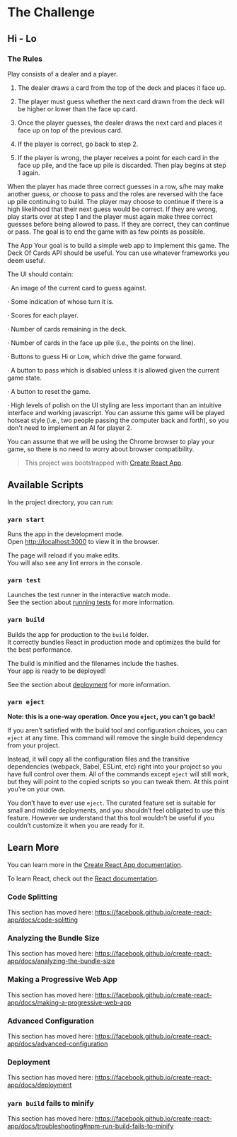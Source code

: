 # The Challenge
## Hi - Lo
### The Rules
Play consists of a dealer and a player.

1.    The dealer draws a card from the top of the deck and places it face up.

2.    The player must guess whether the next card drawn from the deck will be higher or lower than the face up card.

3.    Once the player guesses, the dealer draws the next card and places it face up on top of the previous card.

4.    If the player is correct, go back to step 2.

5.    If the player is wrong, the player receives a point for each card in the face up pile, and the face up pile is discarded. Then play begins at step 1 again.

When the player has made three correct guesses in a row, s/he may make another guess, or choose to pass and the roles are reversed with the face up pile continuing to build. The player may choose to continue if there is a high likelihood that their next guess would be correct. If they are wrong, play starts over at step 1 and the player must again make three correct guesses before being allowed to pass. If they are correct, they can continue or pass. The goal is to end the game with as few points as possible.

The App
Your goal is to build a simple web app to implement this game. The Deck Of Cards API should be useful. You can use whatever frameworks you deem useful.

The UI should contain:

·         An image of the current card to guess against.

·         Some indication of whose turn it is.

·         Scores for each player.

·         Number of cards remaining in the deck.

·         Number of cards in the face up pile (i.e., the points on the line).

·         Buttons to guess Hi or Low, which drive the game forward.

·         A button to pass which is disabled unless it is allowed given the current game state.

·         A button to reset the game.

·         High levels of polish on the UI styling are less important than an intuitive interface and working javascript. You can assume this game will be played hotseat style (i.e., two people passing the computer back and forth), so you don't need to implement an AI for player 2.

You can assume that we will be using the Chrome browser to play your game, so there is no need to worry about browser compatibility.

> This project was bootstrapped with [Create React App](https://github.com/facebook/create-react-app).

## Available Scripts

In the project directory, you can run:

### `yarn start`

Runs the app in the development mode.<br />
Open [http://localhost:3000](http://localhost:3000) to view it in the browser.

The page will reload if you make edits.<br />
You will also see any lint errors in the console.

### `yarn test`

Launches the test runner in the interactive watch mode.<br />
See the section about [running tests](https://facebook.github.io/create-react-app/docs/running-tests) for more information.

### `yarn build`

Builds the app for production to the `build` folder.<br />
It correctly bundles React in production mode and optimizes the build for the best performance.

The build is minified and the filenames include the hashes.<br />
Your app is ready to be deployed!

See the section about [deployment](https://facebook.github.io/create-react-app/docs/deployment) for more information.

### `yarn eject`

**Note: this is a one-way operation. Once you `eject`, you can’t go back!**

If you aren’t satisfied with the build tool and configuration choices, you can `eject` at any time. This command will remove the single build dependency from your project.

Instead, it will copy all the configuration files and the transitive dependencies (webpack, Babel, ESLint, etc) right into your project so you have full control over them. All of the commands except `eject` will still work, but they will point to the copied scripts so you can tweak them. At this point you’re on your own.

You don’t have to ever use `eject`. The curated feature set is suitable for small and middle deployments, and you shouldn’t feel obligated to use this feature. However we understand that this tool wouldn’t be useful if you couldn’t customize it when you are ready for it.

## Learn More

You can learn more in the [Create React App documentation](https://facebook.github.io/create-react-app/docs/getting-started).

To learn React, check out the [React documentation](https://reactjs.org/).

### Code Splitting

This section has moved here: https://facebook.github.io/create-react-app/docs/code-splitting

### Analyzing the Bundle Size

This section has moved here: https://facebook.github.io/create-react-app/docs/analyzing-the-bundle-size

### Making a Progressive Web App

This section has moved here: https://facebook.github.io/create-react-app/docs/making-a-progressive-web-app

### Advanced Configuration

This section has moved here: https://facebook.github.io/create-react-app/docs/advanced-configuration

### Deployment

This section has moved here: https://facebook.github.io/create-react-app/docs/deployment

### `yarn build` fails to minify

This section has moved here: https://facebook.github.io/create-react-app/docs/troubleshooting#npm-run-build-fails-to-minify
